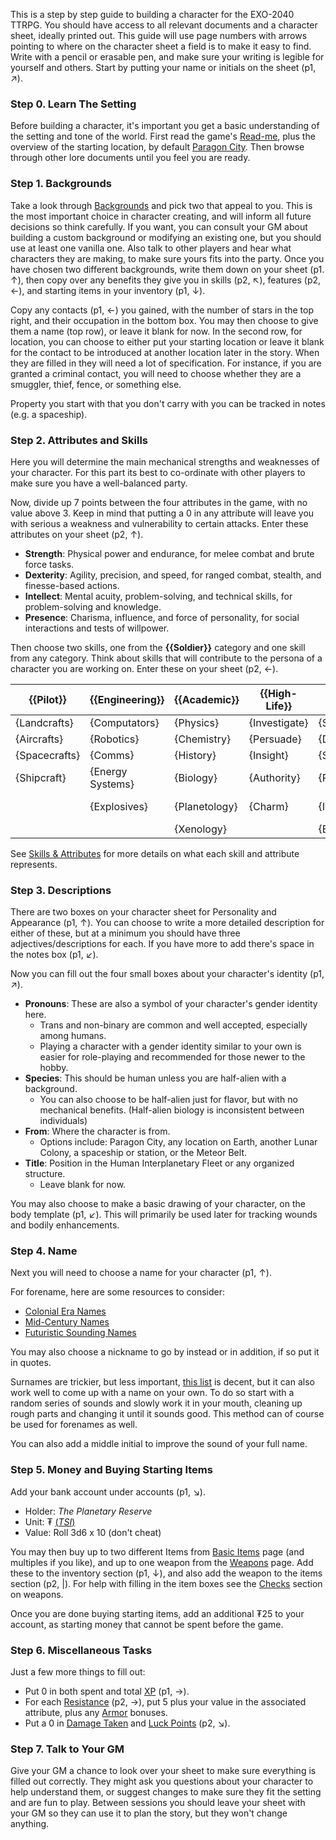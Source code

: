 This is a step by step guide to building a character for the EXO-2040 TTRPG. You should have access to all relevant documents and a character sheet, ideally printed out.  This guide will use page numbers with arrows pointing to where on the character sheet a field is to make it easy to find. Write with a pencil or erasable pen, and make sure your writing is legible for yourself and others. Start by putting your name or initials on the sheet (p1, ↗).
### Step 0. Learn The Setting
Before building a character, it's important you get a basic understanding of the setting and tone of the world. First read the game's [Read-me](../Readme.md), plus the overview of the starting location, by default [Paragon City](../The%20System/Human%20Commonwealth/Paragon%20City.md). Then browse through other lore documents until you feel you are ready. 
### Step 1. Backgrounds
Take a look through [Backgrounds](Backgrounds.md) and pick two that appeal to you. This is the most important choice in character creating, and will inform all future decisions so think carefully. If you want, you can consult your GM about building a custom background or modifying an existing one, but you should use at least one vanilla one. Also talk to other players and hear what characters they are making, to make sure yours fits into the party. Once you have chosen two different backgrounds, write them down on your sheet (p1. ↑), then copy over any benefits they give you in skills (p2, ↖), features (p2, ←), and starting items in your inventory (p1, ↓).

Copy any contacts (p1, ←) you gained, with the number of stars in the top right, and their occupation in the bottom box. You may then choose to give them a name (top row), or leave it blank for now. In the second row, for location, you can choose to either put your starting location or leave it blank for the contact to be introduced at another location later in the story. When they are filled in they will need a lot of specification. For instance, if you are granted a criminal contact, you will need to choose whether they are a smuggler, thief, fence, or something else.

Property you start with that you don't carry with you can be tracked in notes (e.g. a spaceship).
### Step 2. Attributes and Skills
Here you will determine the main mechanical strengths and weaknesses of your character. For this part its best to co-ordinate with other players to make sure you have a well-balanced party.

Now, divide up 7 points between the four attributes in the game, with no value above 3.  Keep in mind that putting a 0 in any attribute will leave you with serious a weakness and vulnerability to certain attacks. Enter these attributes on your sheet (p2, ↑). 
- **Strength**: Physical power and endurance, for melee combat and brute force tasks.
- **Dexterity**: Agility, precision, and speed, for ranged combat, stealth, and finesse-based actions.
- **Intellect**: Mental acuity, problem-solving, and technical skills, for problem-solving and knowledge.
- **Presence**: Charisma, influence, and force of personality, for social interactions and tests of willpower.

Then choose two skills, one from the **{{Soldier}}** category and one skill from any category. Think about skills that will contribute to the persona of a character you are working on. Enter these on your sheet (p2, ←).

| {{Pilot}}     | {{Engineering}}  | {{Academic}}  | {{High-Life}} | {{Low-Life}} | {{Soldier}}      | {{Explorer}} |
| ------------- | ---------------- | ------------- | ------------- | ------------ | ---------------- | ------------ |
| {Landcrafts}  | {Computators}    | {Physics}     | {Investigate} | {Subtlety}   | {Archery}        | {Medicate}   |
| {Aircrafts}   | {Robotics}       | {Chemistry}   | {Persuade}    | {Deceive}    | {Blades}         | {Move}       |
| {Spacecrafts} | {Comms}          | {History}     | {Insight}     | {Stealth}    | {Firearms}       | {Survival}   |
| {Shipcraft}   | {Energy Systems} | {Biology}     | {Authority}   | {Recon}      | {Energy Weapons} | {Navigate}   |
|               | {Explosives}     | {Planetology} | {Charm}       | {Intimidate} | {Martial Arts}   | {Track}      |
|               |                  | {Xenology}    |               | {Barter}     |                  | {Nature}     |

See [Skills & Attributes](/Player%20Resources/Skills%20&%20Attributes.md) for more details on what each skill and attribute represents.
### Step 3. Descriptions
There are two boxes on your character sheet for Personality and Appearance (p1, ↑). You can choose to write a more detailed description for either of these, but at a minimum you should have three adjectives/descriptions for each. If you have more to add there's space in the notes box (p1, ↙).

Now you can fill out the four small boxes about your character's identity (p1, ↗).

- **Pronouns**: These are also a symbol of your character's gender identity here.
	- Trans and non-binary are common and well accepted, especially among humans.
	- Playing a character with a gender identity similar to your own is easier for role-playing and recommended for those newer to the hobby.
- **Species**: This should be human unless you are half-alien with a background.
	- You can also choose to be half-alien just for flavor, but with no mechanical benefits. (Half-alien biology is inconsistent between individuals)
- **From**: Where the character is from.
	- Options include: Paragon City, any location on Earth, another Lunar Colony, a spaceship or station, or the Meteor Belt.
- **Title**: Position in the Human Interplanetary Fleet or any organized structure.
	- Leave blank for now.

You may also choose to make a basic drawing of your character, on the body template (p1, ↙). This will primarily be used later for tracking wounds and bodily enhancements.
### Step 4. Name
Next you will need to choose a name for your character (p1, ↑).

For forename, here are some resources to consider:
- [Colonial Era Names](https://nameberry.com/list/1031/colonial-names-from-the-1700s)
- [Mid-Century Names](https://nameberry.com/list/426/midcentury-baby-names)
- [Futuristic Sounding Names](https://momlovesbest.com/futuristic-baby-names)

You may also choose a nickname to go by instead or in addition, if so put it in quotes.

Surnames are trickier, but less important, [this list](https://listophile.com/names/last/vintage/) is decent, but it can also work well to come up with a name on your own. To do so start with a random series of sounds and slowly work it in your mouth, cleaning up rough parts and changing it until it sounds good. This method can of course be used for forenames as well.

You can also add a middle initial to improve the sound of your full name.
### Step 5. Money and Buying Starting Items
Add your bank account under accounts (p1, ↘).
- Holder: *The Planetary Reserve*
- Unit: ₮ [(*TSI*)](../Setting/Currencies.md#TSI)
- Value: Roll 3d6 x 10 (don't cheat)

You may then buy up to two different Items from [Basic Items](../Items/Basic%20Items.md) page (and multiples if you like), and up to one weapon from the [Weapons](../Items/Weapons.md) page. Add these to the inventory section (p1, ↓), and also add the weapon to the items section (p2, |). For help with filling in the item boxes see the [Checks](../Rules/Checks.md#Weapons) section on weapons.

Once you are done buying starting items, add an additional ₮25 to your account, as starting money that cannot be spent before the game.
### Step 6. Miscellaneous Tasks
Just a few more things to fill out:
- Put 0 in both spent and total [XP](XP.md) (p1, →).
- For each [Resistance](../Rules/Combat.md#Resistances) (p2, →), put 5 plus your value in the associated attribute, plus any [Armor](../Rules/Checks.md#Armor) bonuses.
- Put a 0 in [Damage Taken](../Rules/Combat.md#Damage%20Taken) and [Luck Points](../Rules/Mechanics.md#Luck%20Points) (p2, ↘).
### Step 7. Talk to Your GM
Give your GM a chance to look over your sheet to make sure everything is filled out correctly. They might ask you questions about your character to help understand them, or suggest changes to make sure they fit the setting and are fun to play. Between sessions you should leave your sheet with your GM so they can use it to plan the story, but they won't change anything.

